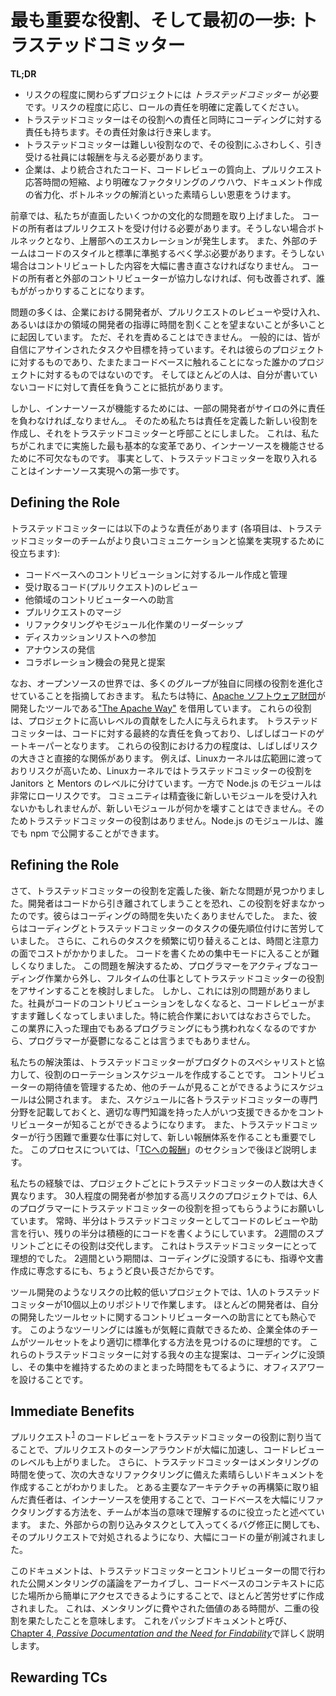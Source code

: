 # 最も重要な役割、そして最初の一歩: トラステッドコミッター

**TL;DR**

<!--
* For projects with any level of risk, you need to have a _Trusted Committer_. Define the role’s responsibilities clearly, based on the level of risk.
* Trusted Committers shift back and forth between coding and Trusted Committer responsibilities.
* The Trusted Committer role is difficult, and you need to reward those employees who deserve and accept the role.
* The rewards to the enterprise are great: better integrated code, better code reviews, faster pull request (PR) turnaround time, clearer knowledge for refactoring, more documentation with less pain, and bottleneck reduction.
-->
* リスクの程度に関わらずプロジェクトには _トラステッドコミッター_ が必要です。リスクの程度に応じ、ロールの責任を明確に定義してください。
* トラステッドコミッターはその役割への責任と同時にコーディングに対する責任も持ちます。その責任対象は行き来します。
* トラステッドコミッターは難しい役割なので、その役割にふさわしく、引き受ける社員には報酬を与える必要があります。
* 企業は、より統合されたコード、コードレビューの質向上、プルリクエスト応答時間の短縮、より明確なファクタリングのノウハウ、ドキュメント作成の省力化、ボトルネックの解消といった素晴らしい恩恵をうけます。

<!-- In the previous chapter, we described some of the cultural problems we’ve encountered. Codebase owners must accept pull requests, or they create bottlenecks and escalations up the management chain. External teams must learn and conform to the style and standards of the codebase to which they are contributing, or their contributions must be extensively rewritten. And when codebase owners and external contributors don’t work together, nothing gets better and everyone ends up discouraged. -->
前章では、私たちが直面したいくつかの文化的な問題を取り上げました。
コードの所有者はプルリクエストを受け付ける必要があります。そうしない場合ボトルネックとなり、上層部へのエスカレーションが発生します。
また、外部のチームはコードのスタイルと標準に準拠するべく学ぶ必要があります。そうしない場合はコントリビュートした内容を大幅に書き直さなければなりません。
コードの所有者と外部のコントリビューターが協力しなければ、何も改善されず、誰もががっかりすることになります。

<!-- Many of the problems stem from the fact that developers in the enterprise environment are often unwilling to dedicate time to reviewing and accepting pull requests or mentoring developers in other areas. And who can blame them? They typically have assigned tasks and goals that are specific to their own project, not to other projects that happen to touch their codebase. In addition, most people are disinclined to accept responsibility for something they have not written. -->
問題の多くは、企業における開発者が、プルリクエストのレビューや受け入れ、あるいはほかの領域の開発者の指導に時間を割くことを望まないことが多いことに起因しています。
ただ、それを責めることはできません。
一般的には、皆が自信にアサインされたタスクや目標を持っています。それは彼らのプロジェクトに対するものであり、たまたまコードベースに触れることになった誰かのプロジェクトに対するものではないのです。
そしてほとんどの人は、自分が書いていないコードに対して責任を負うことに抵抗があります。

<!-- But, for InnerSource to work, some developers _must_ take on responsibilities outside of their silos, so we created a new role with defined responsibilities and called it the Trusted Committer (TC). This is the most fundamental change we have implemented so far, and it is crucial to making InnerSource work. In fact, it is step one in its implementation. -->
しかし、インナーソースが機能するためには、一部の開発者がサイロの外に責任を負わなければ_なりません_。
そのため私たちは責任を定義した新しい役割を作成し、それをトラステッドコミッターと呼部ことにしました。
これは、私たちがこれまでに実施した最も基本的な変革であり、インナーソースを機能させるために不可欠なものです。
事実として、トラステッドコミッターを取り入れることはインナーソース実現への第一歩です。

## Defining the Role

<!-- The TC has the following list of responsibilities (each bullet point helps the TC’s team to better communicate and collaborate with other teams): -->
トラステッドコミッターには以下のような責任があります (各項目は、トラステッドコミッターのチームがより良いコミュニケーションと協業を実現するために役立ちます):

<!-- 
* Write and maintain the rules for contributing to the codebase
* Review incoming code (pull requests)
* Mentor contributors from other areas
* Merge pull requests
* Take the lead on refactoring and modularization
* Participate in discussion lists
* Send announcements
* Watch for and suggest opportunities for collaboration
-->
* コードベースへのコントリビューションに対するルール作成と管理
* 受け取るコード(プルリクエスト)のレビュー
* 他領域のコントリビューターへの助言
* プルリクエストのマージ
* リファクタリングやモジュール化作業のリーダーシップ
* ディスカッションリストへの参加
* アナウンスの発信
* コラボレーション機会の発見と提案

<!-- We should point out that in the open source world, many groups have independently evolved a similar role. We specifically borrowed from [“The Apache Way”](http://theapacheway.com), a tool developed by the [Apache Software Foundation](https://www.apache.org). These roles are assigned to people who have shown a high level of dedication to a project. TCs are ultimately responsible for the codebase, and are often gatekeepers of the code. The level of power in these roles often has a direct relationship to the amount of risk. For example, the Linux kernel is widespread and high risk, so the Linux kernel has divided its version of the TC role into two levels, Janitors and Mentors. On the other hand, Node.js modules are very low risk. The community might not embrace a new module after vetting it, but new modules can’t break anything, so there is no TC role. Anyone can publish a Node.js module with npm. -->

なお、オープンソースの世界では、多くのグループが独自に同様の役割を進化させていることを指摘しておきます。
私たちは特に、[Apache ソフトウェア財団](https://www.apache.org)が開発したツールである["The Apache Way"](http://theapacheway.com) を借用しています。
これらの役割は、プロジェクトに高いレベルの貢献をした人に与えられます。
トラステッドコミッターは、コードに対する最終的な責任を負っており、しばしばコードのゲートキーパーとなります。
これらの役割における力の程度は、しばしばリスクの大きさと直接的な関係があります。
例えば、Linuxカーネルは広範囲に渡っておりリスクが高いため、Linuxカーネルではトラステッドコミッターの役割を Janitors と Mentors のレベルに分けています。一方で Node.js のモジュールは非常にローリスクです。
コミュニティは精査後に新しいモジュールを受け入れないかもしれませんが、新しいモジュールが何かを壊すことはできません。そのためトラステッドコミッターの役割はありません。Node.js のモジュールは、誰でも npm で公開することができます。

## Refining the Role

<!-- After we had a defined role for the TC, we found a new problem: developers didn’t like the role, because they were afraid of getting too far away from the code; they didn’t want to lose coding time. They also struggled with prioritizing between coding and TC tasks. Plus, it was costly in time and attention for them to switch too frequently between those tasks. It made it difficult to get into the coding zone. To solve this issue, we considered removing programmers from active coding and assigning them the TC role as a full-time job. But this came with its own problem: we agreed that when people stop contributing code themselves, it becomes increasingly difficult for them to review code, especially integrations. Not to mention that it made programmers depressed because they would no longer be doing the kind of work they loved and entered the field to do. -->

さて、トラステッドコミッターの役割を定義した後、新たな問題が見つかりました。開発者はコードから引き離されてしまうことを恐れ、この役割を好まなかったのです。彼らはコーディングの時間を失いたくありませんでした。
また、彼らはコーディングとトラステッドコミッターのタスクの優先順位付けに苦労していました。
さらに、これらのタスクを頻繁に切り替えることは、時間と注意力の面でコストがかかりました。
コードを書くための集中モードに入ることが難しくなりました。
この問題を解決するため、プログラマーをアクティブなコーディング作業から外し、フルタイムの仕事としてトラステッドコミッターの役割をアサインすることを検討しました。
しかし、これには別の問題がありました。社員がコードのコントリビューションをしなくなると、コードレビューがますます難しくなってしまいました。特に統合作業においてはなおさらでした。
この業界に入った理由でもあるプログラミングにもう携われなくなるのですから、プログラマーが憂鬱になることは言うまでもありません。

<!-- Our solution is to have the TCs work with the product specialists to create a rotation schedule for themselves. They publish their schedules for other teams to see, in order to manage contributor expectations. We also find it helpful to list each TC’s specialties in the schedule so that the contributors know when someone with the appropriate expertise will be available to help them. It was also important to create new reward structures for the difficult and critical work done by TCs, a process I’ll describe later in the section “[Rewarding TCs](#rewarding-tcs).” -->
私たちの解決策は、トラステッドコミッターがプロダクトのスペシャリストと協力して、役割のローテーションスケジュールを作成することです。
コントリビューターの期待値を管理するため、他のチームが見ることができるようにスケジュールは公開されます。
また、スケジュールに各トラステッドコミッターの専門分野を記載しておくと、適切な専門知識を持った人がいつ支援できるかをコントリビューターが知ることができるようになります。
また、トラステッドコミッターが行う困難で重要な仕事に対して、新しい報酬体系を作ることも重要でした。
このプロセスについては、「[TCへの報酬](#rewarding-tcs)」のセクションで後ほど説明します。

<!-- In our experience, the number of TCs per project varies greatly. In a high-risk project with about 30 developers, we ask that six programmers be assigned to the TC role. At any one time, half of them actively work in the TC role, reviewing code and mentoring, while the other half actively code. They switch roles at the end of every two-week sprint. This has been ideal for the TCs, because two weeks is a good solid length of time to either really get into coding, or to settle into mentoring and documentation. -->
私たちの経験では、プロジェクトごとにトラステッドコミッターの人数は大きく異なります。
30人程度の開発者が参加する高リスクのプロジェクトでは、6人のプログラマーにトラステッドコミッターの役割を担ってもらうようにお願いしています。
常時、半分はトラステッドコミッターとしてコードのレビューや助言を行い、残りの半分は積極的にコードを書くようにしています。
2週間のスプリントごとにその役割は交代します。
これはトラステッドコミッターにとって理想的でした。
2週間という期間は、コーディングに没頭するにも、指導や文書作成に専念するにも、ちょうど良い長さだからです。

<!-- In our lower-risk projects like tooling, a single TC works on 10 repos or more. Most developers are very eager to mentor contributors on their toolsets. This is ideal for helping teams across enterprises figure out how to better standardize their toolsets because everyone is welcome to contribute. The main suggestion we have for those TCs is to have office hours so that they can maintain blocks of time to get (and stay) in the coding zone. -->
ツール開発のようなリスクの比較的低いプロジェクトでは、1人のトラステッドコミッターが10個以上のリポジトリで作業します。
ほとんどの開発者は、自分の開発したツールセットに関するコントリビューターへの助言にとても熱心です。
このようなツーリングには誰もが気軽に貢献できるため、企業全体のチームがツールセットをより適切に標準化する方法を見つけるのに理想的です。
これらのトラステッドコミッターに対する我々の主な提案は、コーディングに没頭し、その集中を維持するためのまとまった時間をもてるように、オフィスアワーを設けることです。

## Immediate Benefits

<!-- Assigning the code reviews of PRs<sup>[1](#annotation-1)</sup> to the TC role greatly accelerated the turnaround on the PRs and increased the level of code reviews. Plus, we found that TCs used their mentoring time to create some wonderful documentation for the next big refactor of code. The lead for one of the major architectural reworks said that using InnerSource helped his team really understand how to significantly refactor the codebase. It also greatly decreased the amount of interrupt-driven coding from external bug fixes because those were also addressed in the bug fix PRs. -->
プルリクエスト<sup>[1](#annotation-1)</sup> のコードレビューをトラステッドコミッターの役割に割り当てることで、プルリクエストのターンアラウンドが大幅に加速し、コードレビューのレベルも上がりました。
さらに、トラステッドコミッターはメンタリングの時間を使って、次の大きなリファクタリングに備えた素晴らしいドキュメントを作成することがわかりました。
とある主要なアーキテクチャの再構築に取り組んだ責任者は、インナーソースを使用することで、コードベースを大幅にリファクタリングする方法を、チームが本当の意味で理解するのに役立ったと述べています。
また、外部からの割り込みタスクとして入ってくるバグ修正に関しても、そのプルリクエストで対処されるようになり、大幅にコードの量が削減されました。

<!-- The documentation was created semi-painlessly by archiving public mentorship discussions between the TCs and contributors, and making them easily accessible in a context-relevant location in the codebase itself. This meant that the time spent on mentoring, valuable in and of itself, served double duty. We call this passive documentation, and we discuss it in more depth in [Chapter 4, _Passive Documentation and the Need for Findability_](/chapter-4#passive_documentation_and_the_need_for_f). -->
このドキュメントは、トラステッドコミッターとコントリビューターの間で行われた公開メンタリングの議論をアーカイブし、コードベースのコンテキストに応じた場所から簡単にアクセスできるようにすることで、ほとんど苦労せずに作成されました。
これは、メンタリングに費やされた価値のある時間が、二重の役割を果たしたことを意味します。
これをパッシブドキュメントと呼び、[Chapter 4, _Passive Documentation and the Need for Findability_](/chapter-4#passive_documentation_and_the_need_for_f)で詳しく説明します。

## Rewarding TCs

<!-- We found it important to work with HR and management to ensure the TC role is recognized formally. This solves two problems: development wins because they are reassured that management must respect the code review process, and no more Big Cheeses forcing code changes! The enterprise wins because the new role gives a path to promote programmers without taking them away from coding, which is what they do best and often love the most. -->

<!-- The TC role illuminates a developer’s advanced skills in mentoring, deep knowledge of architecture, and best code-review practices. We have found the TC role to be a difficult one, and companies need to determine how to properly reward those dedicated staff that take on the additional responsibilities. -->

<!-- We are enhancing our promotion path to Fellow for developers to reflect this complexity. This allows us to reward the “full-stack” developers we are creating and allows promotion without having to move to management roles that some developers find to be tedious. We get to keep the programmers that really understand the various codebases and encourage them to help refactor and reduce technical debt. -->

<!-- <sup><span id="annotation-1">1</span></sup> GitHub uses the term PR, as do several other tools. Companies not using these tools might call the same thing problem reports, change requests, or tickets. -->
